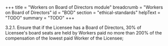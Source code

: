 +++
title = "Workers on Board of Directors module"
breadcrumb = "Workers on Board of Directors"
id = "BOD"
section = "ethical-standards"
helpText = "TODO"
summary = "TODO"
+++

3.2.1. Ensure that if the Licensee has a Board of Directors, 30% of Licensee's board seats are held by Workers paid no more than 200% of the compensation of the lowest paid Worker of the Licensee;
